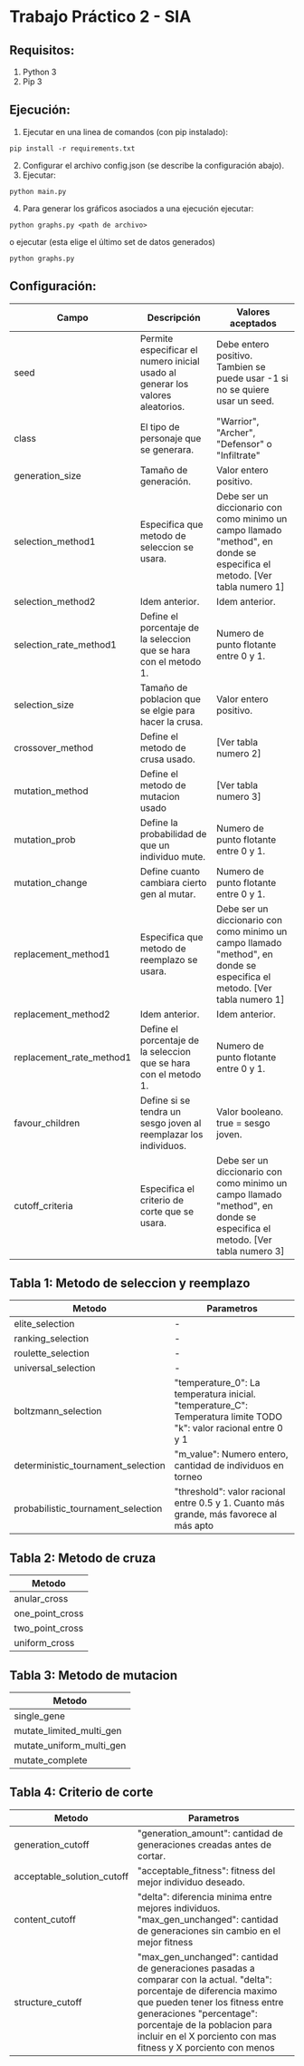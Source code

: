 # Trabajo Práctico 2 - SIA

## Requisitos:
1) Python 3
2) Pip 3


## Ejecución:
1) Ejecutar en una linea de comandos (con pip instalado):
```
pip install -r requirements.txt
```
2) Configurar el archivo config.json (se describe la configuración abajo).
3) Ejecutar:
```
python main.py
```
4) Para generar los gráficos asociados a una ejecución ejecutar:
```
python graphs.py <path de archivo>
```
o ejecutar (esta elige el último set de datos generados)
```
python graphs.py
```

## Configuración:
| Campo                    | Descripción                                                                    | Valores aceptados                                                                                                         |  
|--------------------------|--------------------------------------------------------------------------------|---------------------------------------------------------------------------------------------------------------------------|
| seed                     | Permite especificar el numero inicial usado al generar los valores aleatorios. | Debe entero positivo. Tambien se puede usar -1 si no se quiere usar un seed.                                              |
| class                    | El tipo de personaje que se generara.                                          | "Warrior", "Archer", "Defensor" o "Infiltrate"                                                                            |
| generation_size          | Tamaño de generación.                                                          | Valor entero positivo.                                                                                                    |
| selection_method1        | Especifica que metodo de seleccion se usara.                                   | Debe ser un diccionario con como minimo un campo llamado "method", en donde se especifica el metodo. [Ver tabla numero 1] |
| selection_method2        | Idem anterior.                                                                 | Idem anterior.                                                                                                            | 
| selection_rate_method1   | Define el porcentaje de la seleccion que se hara con el metodo 1.              | Numero de punto flotante entre 0 y 1.                                                                                     |
| selection_size           | Tamaño de poblacion que se elgie para hacer la crusa.                          | Valor entero positivo.                                                                                                    |
| crossover_method         | Define el metodo de crusa usado.                                               | [Ver tabla numero 2]                                                                                                      |
| mutation_method          | Define el metodo de mutacion usado                                             | [Ver tabla numero 3]                                                                                                      |
| mutation_prob            | Define la probabilidad de que un individuo mute.                               | Numero de punto flotante entre 0 y 1.                                                                                     |
| mutation_change          | Define cuanto cambiara cierto gen al mutar.                                    | Numero de punto flotante entre 0 y 1.                                                                                     |
| replacement_method1      | Especifica que metodo de reemplazo se usara.                                   | Debe ser un diccionario con como minimo un campo llamado "method", en donde se especifica el metodo. [Ver tabla numero 1] |
| replacement_method2      | Idem anterior.                                                                 | Idem anterior.                                                                                                            | 
| replacement_rate_method1 | Define el porcentaje de la seleccion que se hara con el metodo 1.              | Numero de punto flotante entre 0 y 1.                                                                                     | 
| favour_children          | Define si se tendra un sesgo joven al reemplazar los individuos.               | Valor booleano. true = sesgo joven.                                                                                       |
| cutoff_criteria          | Especifica el criterio de corte que se usara.                                  | Debe ser un diccionario con como minimo un campo llamado "method", en donde se especifica el metodo. [Ver tabla numero 3] |


## Tabla 1: Metodo de seleccion y reemplazo
| Metodo                              | Parametros                                                                                                        |
|-------------------------------------|-------------------------------------------------------------------------------------------------------------------|
| elite_selection                     | -                                                                                                                 | 
| ranking_selection                   | -                                                                                                                 |
| roulette_selection                  | -                                                                                                                 |
| universal_selection                 | -                                                                                                                 |
| boltzmann_selection                 | "temperature_0": La temperatura inicial. "temperature_C": Temperatura limite TODO "k": valor racional entre 0 y 1 |
| deterministic_tournament_selection  | "m_value": Numero entero, cantidad de individuos en torneo                                                        |
| probabilistic_tournament_selection  | "threshold": valor racional entre 0.5 y 1. Cuanto más grande, más favorece al más apto                            | 

## Tabla 2: Metodo de cruza
| Metodo             | 
|--------------------|
| anular_cross       |
| one_point_cross    |
| two_point_cross    |
| uniform_cross      |


 ## Tabla 3: Metodo de mutacion
| Metodo                    |
|---------------------------|
| single_gene               |
| mutate_limited_multi_gen  |
| mutate_uniform_multi_gen  |
| mutate_complete           |



 ## Tabla 4: Criterio de corte
| Metodo                       | Parametros                                                                                                                                                                                                                                                                               |
|------------------------------|------------------------------------------------------------------------------------------------------------------------------------------------------------------------------------------------------------------------------------------------------------------------------------------|
| generation_cutoff            | "generation_amount": cantidad de generaciones creadas antes de cortar.                                                                                                                                                                                                                   | 
| acceptable_solution_cutoff   | "acceptable_fitness": fitness del mejor individuo deseado.                                                                                                                                                                                                                               |
| content_cutoff               | "delta": diferencia minima entre mejores individuos. "max_gen_unchanged": cantidad de generaciones sin cambio en el mejor fitness                                                                                                                                                        |
| structure_cutoff             | "max_gen_unchanged": cantidad de generaciones pasadas a comparar con la actual. "delta": porcentaje de diferencia maximo que pueden tener los fitness entre generaciones "percentage": porcentaje de la poblacion para incluir en el X porciento con mas fitness y X porciento con menos |
